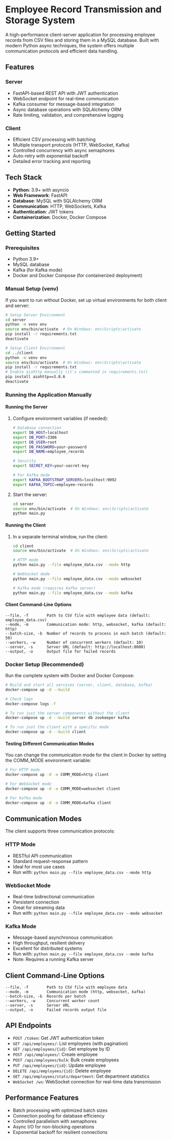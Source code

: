 # Employee Record Transmission and Storage System

A high-performance client-server application for processing employee records from CSV files and storing them in a MySQL database. Built with modern Python async techniques, the system offers multiple communication protocols and efficient data handling.

## Features

### Server
- FastAPI-based REST API with JWT authentication
- WebSocket endpoint for real-time communication
- Kafka consumer for message-based integration
- Async database operations with SQLAlchemy ORM
- Rate limiting, validation, and comprehensive logging

### Client
- Efficient CSV processing with batching
- Multiple transport protocols (HTTP, WebSocket, Kafka)
- Controlled concurrency with async semaphores
- Auto-retry with exponential backoff
- Detailed error tracking and reporting

## Tech Stack

- **Python**: 3.9+ with asyncio
- **Web Framework**: FastAPI
- **Database**: MySQL with SQLAlchemy ORM
- **Communication**: HTTP, WebSockets, Kafka
- **Authentication**: JWT tokens
- **Containerization**: Docker, Docker Compose

## Getting Started

### Prerequisites
- Python 3.9+
- MySQL database
- Kafka (for Kafka mode)
- Docker and Docker Compose (for containerized deployment)

### Manual Setup (venv)

If you want to run without Docker, set up virtual environments for both client and server:

```bash
# Setup Server Environment
cd server
python -m venv env
source env/bin/activate  # On Windows: env\Scripts\activate
pip install -r requirements.txt
deactivate

# Setup Client Environment
cd ../client
python -m venv env
source env/bin/activate  # On Windows: env\Scripts\activate
pip install -r requirements.txt
# Enable aiohttp manually (it's commented in requirements.txt)
pip install aiohttp==3.8.6
deactivate
```

### Running the Application Manually

#### Running the Server

1. Configure environment variables (if needed):
   ```bash
   # Database connection
   export DB_HOST=localhost
   export DB_PORT=3306
   export DB_USER=root
   export DB_PASSWORD=your-password
   export DB_NAME=employee_records
   
   # Security
   export SECRET_KEY=your-secret-key
   
   # For Kafka mode
   export KAFKA_BOOTSTRAP_SERVERS=localhost:9092
   export KAFKA_TOPIC=employee-records
   ```

2. Start the server:
   ```bash
   cd server
   source env/bin/activate  # On Windows: env\Scripts\activate
   python main.py
   ```

#### Running the Client

1. In a separate terminal window, run the client:
   ```bash
   cd client
   source env/bin/activate  # On Windows: env\Scripts\activate
   
   # HTTP mode
   python main.py --file employee_data.csv --mode http
   
   # WebSocket mode
   python main.py --file employee_data.csv --mode websocket
   
   # Kafka mode (requires Kafka server)
   python main.py --file employee_data.csv --mode kafka
   ```

#### Client Command-Line Options

```
--file, -f        Path to CSV file with employee data (default: employee_data.csv)
--mode, -m        Communication mode: http, websocket, kafka (default: http)
--batch-size, -b  Number of records to process in each batch (default: 50)
--workers, -w     Number of concurrent workers (default: 10)
--server, -s      Server URL (default: http://localhost:8000)
--output, -o      Output file for failed records
```

### Docker Setup (Recommended)

Run the complete system with Docker and Docker Compose:

```bash
# Build and start all services (server, client, database, kafka)
docker-compose up -d --build

# Check logs
docker-compose logs -f

# To run just the server components without the client
docker-compose up -d --build server db zookeeper kafka

# To run just the client with a specific mode
docker-compose up -d --build client
```

#### Testing Different Communication Modes

You can change the communication mode for the client in Docker by setting the COMM_MODE environment variable:

```bash
# For HTTP mode
docker-compose up -d -e COMM_MODE=http client

# For WebSocket mode
docker-compose up -d -e COMM_MODE=websocket client 

# For Kafka mode
docker-compose up -d -e COMM_MODE=kafka client
```

## Communication Modes

The client supports three communication protocols:

### HTTP Mode
- RESTful API communication
- Standard request-response pattern
- Ideal for most use cases
- Run with: `python main.py --file employee_data.csv --mode http`

### WebSocket Mode
- Real-time bidirectional communication
- Persistent connection
- Great for streaming data
- Run with: `python main.py --file employee_data.csv --mode websocket`

### Kafka Mode
- Message-based asynchronous communication
- High throughput, resilient delivery
- Excellent for distributed systems
- Run with: `python main.py --file employee_data.csv --mode kafka`
- Note: Requires a running Kafka server

## Client Command-Line Options

```
--file, -f        Path to CSV file with employee data
--mode, -m        Communication mode (http, websocket, kafka)
--batch-size, -b  Records per batch
--workers, -w     Concurrent worker count
--server, -s      Server URL
--output, -o      Failed records output file
```

## API Endpoints

- `POST /token`: Get JWT authentication token
- `GET /api/employees/`: List employees (with pagination)
- `GET /api/employees/{id}`: Get employee by ID
- `POST /api/employees/`: Create employee
- `POST /api/employees/bulk`: Bulk create employees
- `PUT /api/employees/{id}`: Update employee
- `DELETE /api/employees/{id}`: Delete employee
- `GET /api/employees/stats/department`: Get department statistics
- `WebSocket /ws`: WebSocket connection for real-time data transmission

## Performance Features

- Batch processing with optimized batch sizes
- Connection pooling for database efficiency
- Controlled parallelism with semaphores
- Async I/O for non-blocking operations
- Exponential backoff for resilient connections